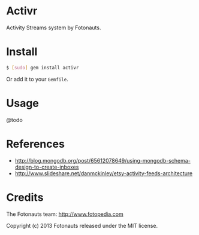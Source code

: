 Activr
======

Activity Streams system by Fotonauts.


Install
=======

```bash
$ [sudo] gem install activr
```

Or add it to your `Gemfile`.


Usage
=====

@todo


References
==========

- <http://blog.mongodb.org/post/65612078649/using-mongodb-schema-design-to-create-inboxes>
- <http://www.slideshare.net/danmckinley/etsy-activity-feeds-architecture>


Credits
=======

The Fotonauts team: http://www.fotopedia.com

Copyright (c) 2013 Fotonauts released under the MIT license.

